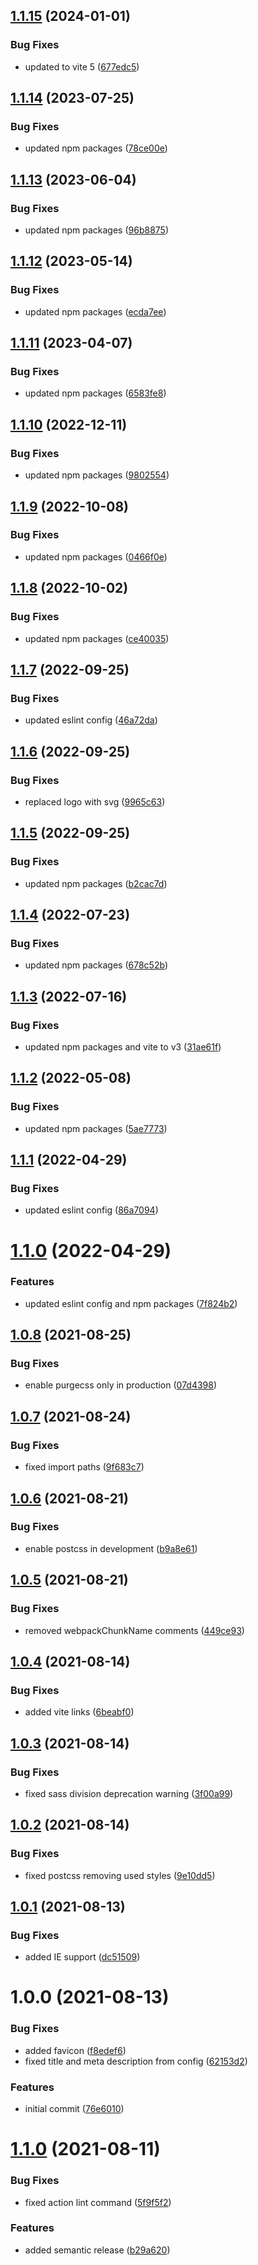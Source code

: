 ## [1.1.15](https://github.com/kouts/vue-vite-starter-template/compare/v1.1.14...v1.1.15) (2024-01-01)


### Bug Fixes

* updated to vite 5 ([677edc5](https://github.com/kouts/vue-vite-starter-template/commit/677edc5023c10b9a47244ea420569e4706c1336c))

## [1.1.14](https://github.com/kouts/vue-vite-starter-template/compare/v1.1.13...v1.1.14) (2023-07-25)


### Bug Fixes

* updated npm packages ([78ce00e](https://github.com/kouts/vue-vite-starter-template/commit/78ce00ee195c5abedab8c94ae3a7511a462c3944))

## [1.1.13](https://github.com/kouts/vue-vite-starter-template/compare/v1.1.12...v1.1.13) (2023-06-04)


### Bug Fixes

* updated npm packages ([96b8875](https://github.com/kouts/vue-vite-starter-template/commit/96b887570ea30dc2effc185880db57d5acb07d1c))

## [1.1.12](https://github.com/kouts/vue-vite-starter-template/compare/v1.1.11...v1.1.12) (2023-05-14)


### Bug Fixes

* updated npm packages ([ecda7ee](https://github.com/kouts/vue-vite-starter-template/commit/ecda7ee39ff1360f4682b5c788e56b5a6fbb995b))

## [1.1.11](https://github.com/kouts/vue-vite-starter-template/compare/v1.1.10...v1.1.11) (2023-04-07)


### Bug Fixes

* updated npm packages ([6583fe8](https://github.com/kouts/vue-vite-starter-template/commit/6583fe81b22c8011107f95b63b3b0db6dd1a63e0))

## [1.1.10](https://github.com/kouts/vue-vite-starter-template/compare/v1.1.9...v1.1.10) (2022-12-11)


### Bug Fixes

* updated npm packages ([9802554](https://github.com/kouts/vue-vite-starter-template/commit/980255408942159d3875ab3b56a6422f49a4b442))

## [1.1.9](https://github.com/kouts/vue-vite-starter-template/compare/v1.1.8...v1.1.9) (2022-10-08)


### Bug Fixes

* updated npm packages ([0466f0e](https://github.com/kouts/vue-vite-starter-template/commit/0466f0e09799a6cabe0ef546a32d2a6544f8e82c))

## [1.1.8](https://github.com/kouts/vue-vite-starter-template/compare/v1.1.7...v1.1.8) (2022-10-02)


### Bug Fixes

* updated npm packages ([ce40035](https://github.com/kouts/vue-vite-starter-template/commit/ce40035ce18b893b2b82a6c806b94ef6267ad505))

## [1.1.7](https://github.com/kouts/vue-vite-starter-template/compare/v1.1.6...v1.1.7) (2022-09-25)


### Bug Fixes

* updated eslint config ([46a72da](https://github.com/kouts/vue-vite-starter-template/commit/46a72da455cb112cbac37c6f6743878eef45ec94))

## [1.1.6](https://github.com/kouts/vue-vite-starter-template/compare/v1.1.5...v1.1.6) (2022-09-25)


### Bug Fixes

* replaced logo with svg ([9965c63](https://github.com/kouts/vue-vite-starter-template/commit/9965c63412fc2e73d32802bd54d811995d46bd4b))

## [1.1.5](https://github.com/kouts/vue-vite-starter-template/compare/v1.1.4...v1.1.5) (2022-09-25)


### Bug Fixes

* updated npm packages ([b2cac7d](https://github.com/kouts/vue-vite-starter-template/commit/b2cac7d838809bd56de3ad48c5ef1b908076b853))

## [1.1.4](https://github.com/kouts/vue-vite-starter-template/compare/v1.1.3...v1.1.4) (2022-07-23)


### Bug Fixes

* updated npm packages ([678c52b](https://github.com/kouts/vue-vite-starter-template/commit/678c52bbef878e639164971b722e08607a54ef99))

## [1.1.3](https://github.com/kouts/vue-vite-starter-template/compare/v1.1.2...v1.1.3) (2022-07-16)


### Bug Fixes

* updated npm packages and vite to v3 ([31ae61f](https://github.com/kouts/vue-vite-starter-template/commit/31ae61f3a328a31fcdfccbb8e75be036d457d03f))

## [1.1.2](https://github.com/kouts/vue-vite-starter-template/compare/v1.1.1...v1.1.2) (2022-05-08)


### Bug Fixes

* updated npm packages ([5ae7773](https://github.com/kouts/vue-vite-starter-template/commit/5ae77735c69f4e0f2c7ecf2f88a179f18cbf2a03))

## [1.1.1](https://github.com/kouts/vue-vite-starter-template/compare/v1.1.0...v1.1.1) (2022-04-29)


### Bug Fixes

* updated eslint config ([86a7094](https://github.com/kouts/vue-vite-starter-template/commit/86a709403ebbba130791796ae54b07ae2e51d29f))

# [1.1.0](https://github.com/kouts/vue-vite-starter-template/compare/v1.0.8...v1.1.0) (2022-04-29)


### Features

* updated eslint config and npm packages ([7f824b2](https://github.com/kouts/vue-vite-starter-template/commit/7f824b21d0fb14f1e28d579c5148eeacfe284af3))

## [1.0.8](https://github.com/kouts/vue-vite-starter-template/compare/v1.0.7...v1.0.8) (2021-08-25)


### Bug Fixes

* enable purgecss only in production ([07d4398](https://github.com/kouts/vue-vite-starter-template/commit/07d4398a039a77246aba1cd92a03a24b5fb22169))

## [1.0.7](https://github.com/kouts/vue-vite-starter-template/compare/v1.0.6...v1.0.7) (2021-08-24)


### Bug Fixes

* fixed import paths ([9f683c7](https://github.com/kouts/vue-vite-starter-template/commit/9f683c7aa33102774c89186304acd914ad42a7f6))

## [1.0.6](https://github.com/kouts/vue-vite-starter-template/compare/v1.0.5...v1.0.6) (2021-08-21)


### Bug Fixes

* enable postcss in development ([b9a8e61](https://github.com/kouts/vue-vite-starter-template/commit/b9a8e612d05a6053e2455562e0a0050d59f2e9b2))

## [1.0.5](https://github.com/kouts/vue-vite-starter-template/compare/v1.0.4...v1.0.5) (2021-08-21)


### Bug Fixes

* removed webpackChunkName comments ([449ce93](https://github.com/kouts/vue-vite-starter-template/commit/449ce9313dfc8fdbb7e7bb67ffae4fb839ea41b3))

## [1.0.4](https://github.com/kouts/vue-vite-starter-template/compare/v1.0.3...v1.0.4) (2021-08-14)


### Bug Fixes

* added vite links ([6beabf0](https://github.com/kouts/vue-vite-starter-template/commit/6beabf0ac896f677a0b5057802862fec32870b17))

## [1.0.3](https://github.com/kouts/vue-vite-starter-template/compare/v1.0.2...v1.0.3) (2021-08-14)


### Bug Fixes

* fixed sass division deprecation warning ([3f00a99](https://github.com/kouts/vue-vite-starter-template/commit/3f00a997b149bcfe4aa80ce78266396ebc53e996))

## [1.0.2](https://github.com/kouts/vue-vite-starter-template/compare/v1.0.1...v1.0.2) (2021-08-14)


### Bug Fixes

* fixed postcss removing used styles ([9e10dd5](https://github.com/kouts/vue-vite-starter-template/commit/9e10dd532bdc991853f7ffdf1918698e370c4037))

## [1.0.1](https://github.com/kouts/vue-vite-starter-template/compare/v1.0.0...v1.0.1) (2021-08-13)


### Bug Fixes

* added IE support ([dc51509](https://github.com/kouts/vue-vite-starter-template/commit/dc51509ba2822333efd56c2b8ba95d24887abb18))

# 1.0.0 (2021-08-13)


### Bug Fixes

* added favicon ([f8edef6](https://github.com/kouts/vue-vite-starter-template/commit/f8edef646ee578539323c59f8656aa53279d8e49))
* fixed title and meta description from config ([62153d2](https://github.com/kouts/vue-vite-starter-template/commit/62153d2b79a280950f1bb60e23b8e8299ec15570))


### Features

* initial commit ([76e6010](https://github.com/kouts/vue-vite-starter-template/commit/76e6010e8cd529141094d51957c8c8f2b5e8903c))

# [1.1.0](https://github.com/kouts/vue-starter-template/compare/v1.0.0...v1.1.0) (2021-08-11)


### Bug Fixes

* fixed action lint command ([5f9f5f2](https://github.com/kouts/vue-starter-template/commit/5f9f5f29cf1cb8ae3097267320487994608f5896))


### Features

* added semantic release ([b29a620](https://github.com/kouts/vue-starter-template/commit/b29a6204bf7005a6d2bb750805bdd37f0f0e72be))
